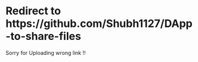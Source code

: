 <h1>Redirect to https://github.com/Shubh1127/DApp-to-share-files</h1>
<p>Sorry for Uploading wrong link !!</p>
